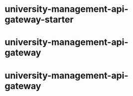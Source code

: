 

# university-management-api-gateway-starter
# university-management-api-gateway
# university-management-api-gateway
